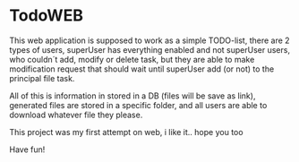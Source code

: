 # TodoWEB

This web application is supposed to work as a simple TODO-list, there are 2 types of users, superUser has everything enabled and not superUser users, who couldn´t add, modify or delete task, but they are able to make modification request that should wait until superUser add (or not) to the principal file task.

All of this is information in stored in a DB (files will be save as link), generated files are stored in a specific folder, and all users are able to download whatever file they please.

This project was my first attempt on web, i like it.. hope you too

Have fun!
